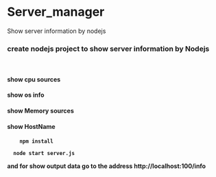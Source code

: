 # Server_manager
Show server information by nodejs
<br>
<h3>create nodejs project to show server information by Nodejs</h4>
<br>
  <h4>
    show cpu sources
    <h4>
  <h4>
    show os info
    <h4>
  <h4>
    show Memory sources
    <h4>
  <h4>
    show HostName 
    <h4>
      
      
        npm install
      
      node start server.js
      
  and for show output data go to the address http://localhost:100/info
